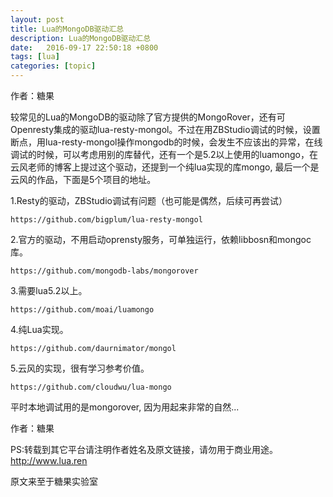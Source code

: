 ```yaml
---
layout: post
title: Lua的MongoDB驱动汇总
description: Lua的MongoDB驱动汇总
date:   2016-09-17 22:50:18 +0800 
tags: [lua]
categories: [topic]
---
```

作者：糖果

较常见的Lua的MongoDB的驱动除了官方提供的MongoRover，还有可Openresty集成的驱动lua-resty-mongol。不过在用ZBStudio调试的时候，设置断点，用lua-resty-mongol操作mongodb的时候，会发生不应该出的异常，在线调试的时候，可以考虑用别的库替代，还有一个是5.2以上使用的luamongo，在云风老师的博客上提过这个驱动，还提到一个纯lua实现的库mongo, 最后一个是云风的作品，下面是5个项目的地址。


1.Resty的驱动，ZBStudio调试有问题（也可能是偶然，后续可再尝试）
```
https://github.com/bigplum/lua-resty-mongol
```


2.官方的驱动，不用启动oprensty服务，可单独运行，依赖libbosn和mongoc库。
```
https://github.com/mongodb-labs/mongorover
```

3.需要lua5.2以上。
```
https://github.com/moai/luamongo
```

4.纯Lua实现。
```
https://github.com/daurnimator/mongol
```

5.云风的实现，很有学习参考价值。
```
https://github.com/cloudwu/lua-mongo
```

平时本地调试用的是mongorover, 因为用起来非常的自然...




作者：糖果

PS:转载到其它平台请注明作者姓名及原文链接，请勿用于商业用途。
http://www.lua.ren

原文来至于糖果实验室